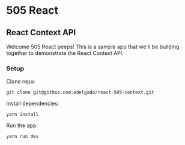 # 505 React
## React Context API

Welcome 505 React peeps! This is a sample app that we'll be building together to demonstrate the React Context API.

### Setup

Clone repo:
```
git clone git@github.com:edelgado/react-505-context.git
```

Install dependencies:
```
yarn install
```

Run the app:
```
yarn run dev
```
